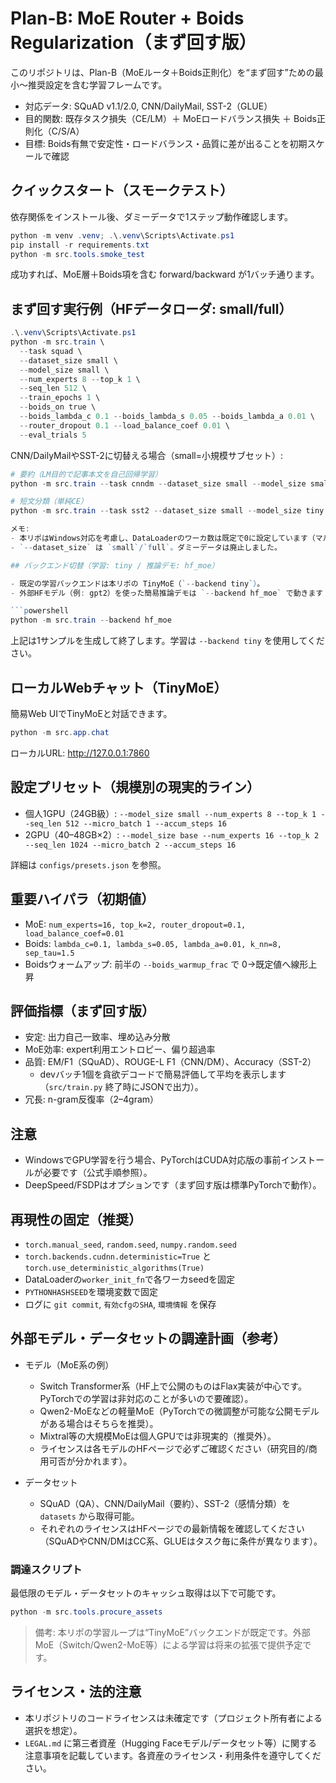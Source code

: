 # Plan-B: MoE Router + Boids Regularization（まず回す版）

このリポジトリは、Plan-B（MoEルータ＋Boids正則化）を“まず回す”ための最小〜推奨設定を含む学習フレームです。

- 対応データ: SQuAD v1.1/2.0, CNN/DailyMail, SST-2（GLUE）
- 目的関数: 既存タスク損失（CE/LM）＋ MoEロードバランス損失 ＋ Boids正則化（C/S/A）
- 目標: Boids有無で安定性・ロードバランス・品質に差が出ることを初期スケールで確認

## クイックスタート（スモークテスト）

依存関係をインストール後、ダミーデータで1ステップ動作確認します。

```powershell
python -m venv .venv; .\.venv\Scripts\Activate.ps1
pip install -r requirements.txt
python -m src.tools.smoke_test
```

成功すれば、MoE層＋Boids項を含む forward/backward が1バッチ通ります。

## まず回す実行例（HFデータローダ: small/full）

```powershell
.\.venv\Scripts\Activate.ps1
python -m src.train \
  --task squad \
  --dataset_size small \
  --model_size small \
  --num_experts 8 --top_k 1 \
  --seq_len 512 \
  --train_epochs 1 \
  --boids_on true \
  --boids_lambda_c 0.1 --boids_lambda_s 0.05 --boids_lambda_a 0.01 \
  --router_dropout 0.1 --load_balance_coef 0.01 \
  --eval_trials 5
```

CNN/DailyMailやSST-2に切替える場合（small=小規模サブセット）:

```powershell
# 要約（LM目的で記事本文を自己回帰学習）
python -m src.train --task cnndm --dataset_size small --model_size small --seq_len 1024 --train_epochs 1 --boids_on true

# 短文分類（単純CE）
python -m src.train --task sst2 --dataset_size small --model_size tiny --seq_len 256 --train_epochs 1 --boids_on true

メモ:
- 本リポはWindows対応を考慮し、DataLoaderのワーカ数は既定で0に設定しています（マルチプロセスのpickle問題回避）。
- `--dataset_size` は `small`/`full`。ダミーデータは廃止しました。

## バックエンド切替（学習: tiny / 推論デモ: hf_moe）

- 既定の学習バックエンドは本リポの TinyMoE（`--backend tiny`）。
- 外部HFモデル（例: gpt2）を使った簡易推論デモは `--backend hf_moe` で動きます（学習は終了し、サンプル出力のみ）。

```powershell
python -m src.train --backend hf_moe
```
上記は1サンプルを生成して終了します。学習は `--backend tiny` を使用してください。

## ローカルWebチャット（TinyMoE）

簡易Web UIでTinyMoEと対話できます。

```powershell
python -m src.app.chat
```
ローカルURL: <http://127.0.0.1:7860>

## 設定プリセット（規模別の現実的ライン）

- 個人1GPU（24GB級）: `--model_size small --num_experts 8 --top_k 1 --seq_len 512 --micro_batch 1 --accum_steps 16`
- 2GPU（40–48GB×2）: `--model_size base --num_experts 16 --top_k 2 --seq_len 1024 --micro_batch 2 --accum_steps 16`

詳細は `configs/presets.json` を参照。

## 重要ハイパラ（初期値）

- MoE: `num_experts=16, top_k=2, router_dropout=0.1, load_balance_coef=0.01`
- Boids: `lambda_c=0.1, lambda_s=0.05, lambda_a=0.01, k_nn=8, sep_tau=1.5`
- Boidsウォームアップ: 前半の `--boids_warmup_frac` で 0→既定値へ線形上昇

## 評価指標（まず回す版）

- 安定: 出力自己一致率、埋め込み分散
- MoE効率: expert利用エントロピー、偏り超過率
- 品質: EM/F1（SQuAD）、ROUGE-L F1（CNN/DM）、Accuracy（SST-2）
  - devバッチ1個を貪欲デコードで簡易評価して平均を表示します（`src/train.py` 終了時にJSONで出力）。
- 冗長: n-gram反復率（2–4gram）

## 注意

- WindowsでGPU学習を行う場合、PyTorchはCUDA対応版の事前インストールが必要です（公式手順参照）。
- DeepSpeed/FSDPはオプションです（まず回す版は標準PyTorchで動作）。

## 再現性の固定（推奨）

- `torch.manual_seed`, `random.seed`, `numpy.random.seed`
- `torch.backends.cudnn.deterministic=True` と `torch.use_deterministic_algorithms(True)`
- DataLoaderの`worker_init_fn`で各ワーカseedを固定
- `PYTHONHASHSEED`を環境変数で固定
- ログに `git commit`, `有効cfgのSHA`, `環境情報` を保存

## 外部モデル・データセットの調達計画（参考）

- モデル（MoE系の例）
  - Switch Transformer系（HF上で公開のものはFlax実装が中心です。PyTorchでの学習は非対応のことが多いので要確認）。
  - Qwen2-MoEなどの軽量MoE（PyTorchでの微調整が可能な公開モデルがある場合はそちらを推奨）。
  - Mixtral等の大規模MoEは個人GPUでは非現実的（推奨外）。
  - ライセンスは各モデルのHFページで必ずご確認ください（研究目的/商用可否が分かれます）。

- データセット
  - SQuAD（QA）、CNN/DailyMail（要約）、SST-2（感情分類）を `datasets` から取得可能。
  - それぞれのライセンスはHFページでの最新情報を確認してください（SQuADやCNN/DMはCC系、GLUEはタスク毎に条件が異なります）。

### 調達スクリプト

最低限のモデル・データセットのキャッシュ取得は以下で可能です。

```powershell
python -m src.tools.procure_assets
```

> 備考: 本リポの学習ループは“TinyMoE”バックエンドが既定です。外部MoE（Switch/Qwen2-MoE等）による学習は将来の拡張で提供予定です。

## ライセンス・法的注意

- 本リポジトリのコードライセンスは未確定です（プロジェクト所有者による選択を想定）。
- `LEGAL.md` に第三者資産（Hugging Faceモデル/データセット等）に関する注意事項を記載しています。各資産のライセンス・利用条件を遵守してください。
